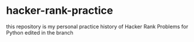 # hacker-rank-practice
this repository is my personal practice history of Hacker Rank Problems for Python
edited in the branch

